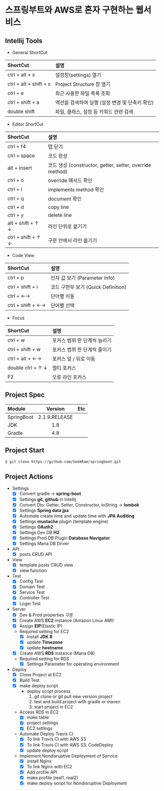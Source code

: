 # 스프링부트와 AWS로 혼자 구현하는 웹서비스

## Intellij Tools
- General ShortCut

| ShortCut | 설명 | 
|:-------|:------|
| ctrl + alt + s | 설정창(settings) 열기 |
| ctrl + alt + shift + s | Project Structure 창 열기 |
| ctrl + e | 최근 사용한 파일 목록 조회 |
| ctrl + shift + a | 액션을 검색하여 실행 (설정 변경 및 단축키 확인) |
| double shift | 파일, 클래스, 설정 등 키워드 관련 검색 |

- Editor ShortCut

| ShortCut | 설명 |
|:-------|:------|
|ctrl + f4 | 탭 닫기 | 
|ctrl + space | 코드 완성 | 
|alt + insert | 코드 생성 (constructor, getter, setter, override method) |
|ctrl + o | override 메서드 확인 |
|ctrl + i | implements method 확인 |
|ctrl + q | document 확인 |
|ctrl + d | copy line |
|ctrl + y | delete line |
|alt + shift + ↑ ↓ | 라인 단위로 옮기기 |
|ctrl + shift + ↑ ↓ | 구문 안에서 라인 옮기기 |

- Code View

| ShortCut | 설명 |
|:-------|:------|
|ctrl + p | 인자 값 보기 (Parameter Info) | 
|ctrl + shift + i | 코드 구현부 보기 (Quick Definition) | 
|ctrl + ←→ | 단어별 이동 | 
|ctrl + shift + ←→ | 단어별 선택 |

- Focus

| ShortCut | 설명 |
|:-------|:------|  
|ctrl + w | 포커스 범위 한 단계씩 늘리기 |
|ctrl + shift + w | 포커스 범위 한 단계씩 줄이기 |
|ctrl + alt + ←→ | 포커스 앞 / 뒤로 이동 |
|double ctrl + ↑ ↓ | 멀티 포커스 |
|F2 | 오류 라인 포커스 |

## Project Spec
|Module|Version|Etc|
:-------|:------:|:------:|
| SpringBoot | 2.1.9.RELEASE |
| JDK | 1.8 |
| Gradle | 4.8 |

## Project Start

```shell script
$ git clone https://github.com/SeokRae/springboot.git
```

## Project Actions

- Settings
    - [x] Convert gradle -> **spring-boot**
    - [x] Settings **git, github** in Intellij
    - [x] Convert Dto: Getter, Setter, Constructor, toString -> **lombok**
    - [x] Settings **Spring data jpa**
    - [x] Automate create time and update time with **JPA Auditing**
    - [x] Settings **mustache** plugin (template engine)  
    - [x] Settings **OAuth2**
    - [x] Settings Dev DB **H2**
    - [x] Settings Prod DB Plugin **Database Navigator**
    - [x] Settings Maria DB Driver

- API
    - [x] posts CRUD API

- View
    - [x] template posts CRUD view
    - [x] view function

- Test
    - [x] Config Test
    - [x] Domain Test
    - [x] Service Test
    - [x] Controller Test
    - [x] Login Test

- Server
    - [x] Dev & Prod properties 구분
    - [x] Create AWS **EC2** instance (Amazon Linux AMI)
    - [x] Assign **EIP**(Elastic IP)
    - Required setting for EC2
        - [x] Install **JDK 8**
        - [x] update **Timezone**
        - [x] update **hostname**
    - [x] Create AWS **RDS** instance (Maria DB)
    - Required setting for RDS
        - [x] Settings Parameter for operating environment
        
- Deploy
    - [x] Clone Project at EC2
    - [x] Build Test
    - [x] make deploy script
        - deploy script process
            1. git clone or git pull new version project 
            2. test and build project with gradle or maven
            3. start project in EC2
    - Access RDS in EC2
        - [x] make table
        - [x] project settings
        - [x] EC2 settings
    - Automate Deploy Travis CI
        - [x] To link Travis CI with AWS S3
        - [x] To link Travis CI with AWS S3, CodeDeploy
        - [x] update deploy script
    - Implement Nondisruptive Deployment of Service 
        - [x] install Nginx
        - [x] To link Nginx with EC2
        - [x] Add profile API
        - [x] make profile (real1, real2)
        - [x] make deploy script for Nondisruptive Deployment 